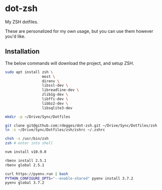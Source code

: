 # dot-zsh

My ZSH dotfiles.

These are personalized for my own usage, but you can use them however you'd
like.


## Installation

The below commands will download the project, and setup ZSH.

``` bash
sudo apt install zsh \
                 most \
                 direnv \
                 libssl-dev \
                 libreadline-dev \
                 zlib1g-dev \
                 libffi-dev \
                 libbz2-dev \
                 libsqlite3-dev

mkdir -p ~/Drive/Sync/Dotfiles

git clone git@github.com:rdegges/dot-zsh.git ~/Drive/Sync/Dotfiles/zsh
ln -s ~/Drive/Sync/Dotfiles/zsh/zshrc ~/.zshrc

chsh -s /usr/bin/zsh
zsh # enter into shell

nvm install v10.9.0

rbenv install 2.5.1
rbenv global 2.5.1

curl https://pyenv.run | bash
PYTHON_CONFIGURE_OPTS="--enable-shared" pyenv install 3.7.2
pyenv global 3.7.2
